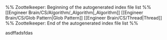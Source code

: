 %% Zoottelkeeper: Beginning of the autogenerated index file list  %%
 [[Engineer Brain/CS/Algorithm/_Algorithm|_Algorithm]]
 [[Engineer Brain/CS/Glob Pattern|Glob Pattern]]
 [[Engineer Brain/CS/Thread|Thread]]
%% Zoottelkeeper: End of the autogenerated index file list  %%

asdffadsfdas